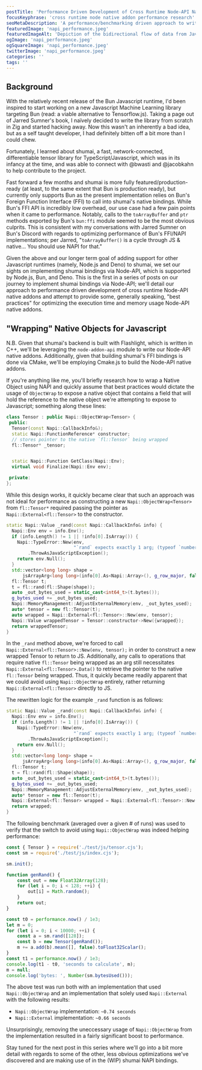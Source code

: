 ```yaml
---
postTitle: 'Performance Driven Development of Cross Runtime Node-API Native Addons (Part 1)'
focusKeyphrase: 'cross runtime node native addon performance research'
seoMetaDescription: 'A performance/benchmarking driven approach to writing Node Native Addons when targetting multiple Javascript runtimes.'
featuredImage: 'napi_performance.jpeg'
featuredImageAlt: 'Depiction of the bidirectional flow of data from Javascript to C++ and vice versa.'
ogImage: 'napi_performance.jpeg'
ogSquareImage: 'napi_performance.jpeg'
twitterImage: 'napi_performance.jpeg'
categories: ''
tags: ''
---
```


<script>
  import ExternalLink from '$lib/ux/blog/ExternalLink.svelte';
</script>

## Background

With the relatively recent release of the <ExternalLink ariaLabel="Learn more about Bun.sh Javascript runtime." href="https://bun.sh">Bun Javascript runtime</ExternalLink>, I'd been inspired to start working on a new Javascript Machine Learning library targeting Bun (read: a viable alternative to Tensorflow.js). Taking a page out of Jarred Sumner's book, I naïvely decided to write the library from scratch in Zig and started hacking away. Now this wasn't an inherently a bad idea, but as a self taught developer, I had definitely bitten off a bit more than I could chew.

Fortunately, I learned about <ExternalLink ariaLabel="Learn more about shumai, a fast, network-connected, differentiable tensor library for TypeScript (and JavaScript)." href="https://github.com/facebookresearch/shumai">shumai</ExternalLink>, a fast, network-connected, differentiable tensor library for TypeScript/Javascript, which was in its infancy at the time, and was able to connect with @bwasti and @jacobkahn to help contribute to the project.

Fast forward a few months and shumai is more fully featured/production-ready (at least, to the same extent that <ExternalLink ariaLabel="Learn more about Bun.sh Javascript runtime." href="https://bun.sh">Bun</ExternalLink> is production ready), but currently only supports Bun as the present implementation relies on Bun's Foreign Function Interface (FFI) to call into shumai's native bindings. While Bun's FFI API is incredibly low overhead, our use case had a few pain points when it came to performance. Notably, calls to the `toArrayBuffer` and `ptr` methods exported by Bun's `bun:ffi` module seemed to be the most obvious culprits. This is consistent with my conversations with Jarred Sumner on Bun's Discord with regards to optimizing performance of Bun's FFI/NAPI implementations; <ExternalLink ariaLabel="read the discord convo RE FFI/NAPI performance" href="https://ptb.discord.com/channels/876711213126520882/1004133980272078938/1055064340501364756">per Jarred</ExternalLink>, "`toArrayBuffer()` is a cycle through JS & native... You should use NAPI for that."

Given the above and our longer term goal of adding support for other Javascript runtimes (namely, Node.js and Deno) to shumai, we set our sights on implementing shumai bindings via Node-API, which is supported by Node.js, Bun, and Deno. This is the first in a series of posts on our journey to implement shumai bindings via Node-API; we'll detail our approach to performance driven development of cross runtime Node-API native addons and attempt to provide some, generally speaking, "best practices" for optimizing the execution time and memory usage Node-API native addons.

## "Wrapping" Native Objects for Javascript

N.B. Given that shumai's backend is built with <ExternalLink ariaLabel="Learn more about Flashlight, a fast, flexible machine learning library written entirely in C++ from the Facebook AI Research and the creators of Torch, TensorFlow, Eigen and Deep Speech." href="https://github.com/flashlight/flashlight">Flashlight</ExternalLink>, which is written in C++, we'll be leveraging the <ExternalLink ariaLabel="Check out the node-addon-api docs." href="https://github.com/nodejs/node-addon-api">`node-addon-api`</ExternalLink> module to write our Node-API native addons. Additionally, given that building shumai's FFI bindings is done via CMake, we'll be employing <ExternalLink ariaLabel="Check out the Cmake.js repository." href="https://github.com/cmake-js/cmake-js">Cmake.js</ExternalLink> to build the Node-API native addons.

If you're anything like me, you'll briefly research how to wrap a Native Object using NAPI and quickly assume that best practices would dictate the usage of `ObjectWrap` to expose a native object that contains a field that will hold the reference to the native object we're attempting to expose to Javascript; something along these lines:

```cpp
class Tensor : public Napi::ObjectWrap<Tensor> {
 public:
  Tensor(const Napi::CallbackInfo&);
  static Napi::FunctionReference* constructor;
  // stores pointer to the native `fl::Tensor` being wrapped
  fl::Tensor* _tensor;


  static Napi::Function GetClass(Napi::Env);
  virtual void Finalize(Napi::Env env);

 private:
};
```

While this design works, it quickly became clear that such an approach was not ideal for performance as constructing a new `Napi::ObjectWrap<Tensor>` from `fl::Tensor*` required passing the pointer as `Napi::External<fl::Tensor>` to the constructor.

```cpp
static Napi::Value _rand(const Napi::CallbackInfo& info) {
  Napi::Env env = info.Env();
  if (info.Length() != 1 || !info[0].IsArray()) {
    Napi::TypeError::New(env,
                         "`rand` expects exactly 1 arg; (typeof `number[]`)")
        .ThrowAsJavaScriptException();
    return env.Null();
  }
  std::vector<long long> shape =
      jsArrayArg<long long>(info[0].As<Napi::Array>(), g_row_major, false, env);
  fl::Tensor t;
  t = fl::rand(fl::Shape(shape));
  auto _out_bytes_used = static_cast<int64_t>(t.bytes());
  g_bytes_used += _out_bytes_used;
  Napi::MemoryManagement::AdjustExternalMemory(env, _out_bytes_used);
  auto* tensor = new fl::Tensor(t);
  auto wrapped = Napi::External<fl::Tensor>::New(env, tensor);
  Napi::Value wrappedTensor = Tensor::constructor->New({wrapped});
  return wrappedTensor;
}
```

In the `_rand` method above, we're forced to call `Napi::External<fl::Tensor>::New(env, tensor);` in order to construct a new wrapped Tensor to return to JS. Additionally, any calls to operations that require native `fl::Tensor` being wrapped as an arg still necessitates `Napi::External<fl::Tensor>.Data()` to retrieve the pointer to the native `fl::Tensor` being wrapped. Thus, it quickly became readily apparent that we could avoid using `Napi::ObjectWrap` entirely, rather returning `Napi::External<fl::Tensor>` directly to JS.

The rewritten logic for the example `_rand` function is as follows:

```cpp
static Napi::Value _rand(const Napi::CallbackInfo& info) {
  Napi::Env env = info.Env();
  if (info.Length() != 1 || !info[0].IsArray()) {
    Napi::TypeError::New(env,
                         "`rand` expects exactly 1 arg; (typeof `number[]`)")
        .ThrowAsJavaScriptException();
    return env.Null();
  }
  std::vector<long long> shape =
      jsArrayArg<long long>(info[0].As<Napi::Array>(), g_row_major, false, env);
  fl::Tensor t;
  t = fl::rand(fl::Shape(shape));
  auto _out_bytes_used = static_cast<int64_t>(t.bytes());
  g_bytes_used += _out_bytes_used;
  Napi::MemoryManagement::AdjustExternalMemory(env, _out_bytes_used);
  auto* tensor = new fl::Tensor(t);
  Napi::External<fl::Tensor> wrapped = Napi::External<fl::Tensor>::New(env, tensor, DeleteTensor);
  return wrapped;
}
```

The following benchmark (averaged over a given # of runs) was used to verify that the switch to avoid using `Napi::ObjectWrap` was indeed helping performance:

```js
const { Tensor } = require('./test/js/tensor.cjs');
const sm = require('./test/js/index.cjs');

sm.init();

function genRand() {
	const out = new Float32Array(128);
	for (let i = 0; i < 128; ++i) {
		out[i] = Math.random();
	}
	return out;
}

const t0 = performance.now() / 1e3;
let m = 0;
for (let i = 0; i < 10000; ++i) {
	const a = sm.rand([128]);
	const b = new Tensor(genRand());
	m += a.add(b).mean([], false).toFloat32Scalar();
}
const t1 = performance.now() / 1e3;
console.log(t1 - t0, 'seconds to calculate', m);
m = null;
console.log('bytes: ', Number(sm.bytesUsed()));
```

The above test was run both with an implementation that used `Napi::ObjectWrap` and an implementation that solely used `Napi::External` with the following results:

- `Napi::ObjectWrap` implementation: `~0.74 seconds`
- `Napi::External` implementation: `~0.66 seconds`

Unsurprisingly, removing the uneccessary usage of `Napi::ObjectWrap` from the implementation resulted in a fairly significant boost to performance.

Stay tuned for the next post in this series where we'll go into a bit more detail with regards to some of the other, less obvious optimizations we've discovered and are making use of in the (WIP) shumai NAPI bindings.
